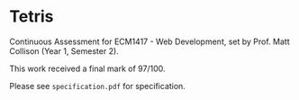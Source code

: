 # Tetris
Continuous Assessment for ECM1417 - Web Development, set by Prof. Matt Collison (Year 1, Semester 2).

This work received a final mark of 97/100.

Please see `specification.pdf` for specification.

